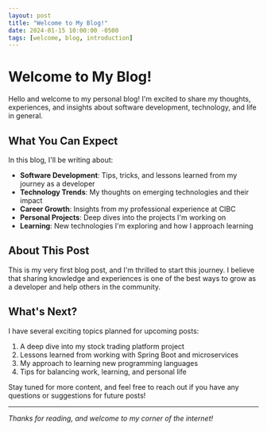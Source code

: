 ```yaml
---
layout: post
title: "Welcome to My Blog!"
date: 2024-01-15 10:00:00 -0500
tags: [welcome, blog, introduction]
---
```


# Welcome to My Blog!

Hello and welcome to my personal blog! I'm excited to share my thoughts, experiences, and insights about software development, technology, and life in general.

## What You Can Expect

In this blog, I'll be writing about:

- **Software Development**: Tips, tricks, and lessons learned from my journey as a developer
- **Technology Trends**: My thoughts on emerging technologies and their impact
- **Career Growth**: Insights from my professional experience at CIBC
- **Personal Projects**: Deep dives into the projects I'm working on
- **Learning**: New technologies I'm exploring and how I approach learning

## About This Post

This is my very first blog post, and I'm thrilled to start this journey. I believe that sharing knowledge and experiences is one of the best ways to grow as a developer and help others in the community.

## What's Next?

I have several exciting topics planned for upcoming posts:

1. A deep dive into my stock trading platform project
2. Lessons learned from working with Spring Boot and microservices
3. My approach to learning new programming languages
4. Tips for balancing work, learning, and personal life

Stay tuned for more content, and feel free to reach out if you have any questions or suggestions for future posts!

---

*Thanks for reading, and welcome to my corner of the internet!*

